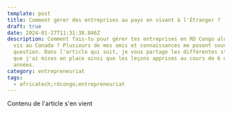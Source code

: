 ```yaml
---
template: post
title: Comment gérer des entreprises au pays en vivant à l'Étranger ?
draft: true
date: 2024-01-27T11:31:38.846Z
description: Comment fais-tu pour gérer tes entreprises en RD Congo alors que tu
  vis au Canada ? Plusieurs de mes amis et connaissances me posent souvent cette
  question. Dans l'article qui suit, je vous partage les différentes stratégies
  que j'ai mises en place ainsi que les leçons apprises au cours de 6 dernières
  années.
category: entrepreneuriat
tags:
  - africatech;rdcongo;entrepreneuriat
---
```

 Contenu de l'article s'en vient